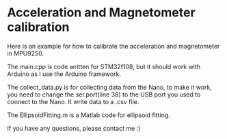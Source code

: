 # Acceleration and Magnetometer calibration
Here is an example for how to calibrate the acceleration and magnetometer in MPU9250. 

The main.cpp is code written for STM32f108, but it should work with Arduino as I use the Arduino framework. 

The collect_data.py is for collecting data from the Nano, to make it work, you need to change the ser.port(line 38) to the USB port you used to connect to the Nano. It write data to a .csv file. 

The EllipsoidFitting.m is a Matlab code for ellipsoid fitting.

If you have any questions, please contact me :)


